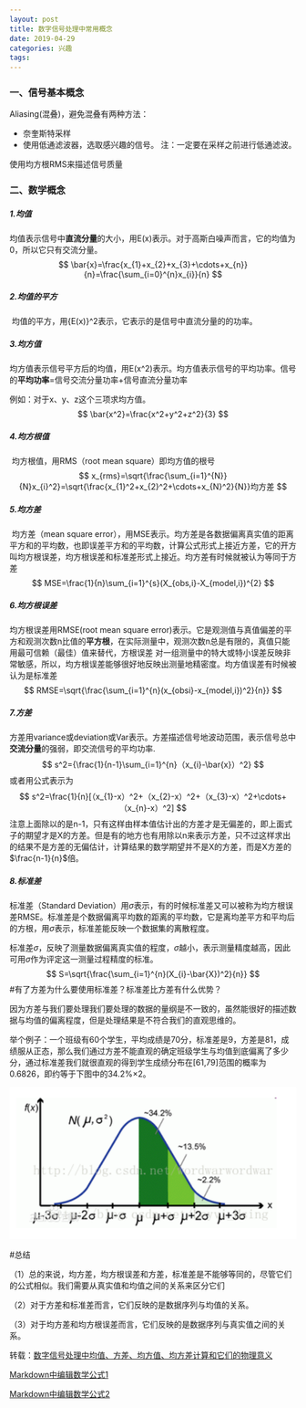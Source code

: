 ```yaml
---
layout: post
title: 数字信号处理中常用概念
date: 2019-04-29 
categories: 兴趣
tags: 
---
```


### 一、信号基本概念

Aliasing(混叠)，避免混叠有两种方法：

- 奈奎斯特采样
- 使用低通滤波器，选取感兴趣的信号。 注：一定要在采样之前进行低通滤波。

使用均方根RMS来描述信号质量

### 二、数学概念

##### 1.均值

​	均值表示信号中**直流分量**的大小，用E(x)表示。对于高斯白噪声而言，它的均值为0，所以它只有交流分量。
$$
\bar{x}=\frac{x_{1}+x_{2}+x_{3}+\cdots+x_{n}}{n}=\frac{\sum_{i=0}^{n}x_{i}}{n}
$$


##### 2.均值的平方

​	均值的平方，用{E(x)}^2表示，它表示的是信号中直流分量的的功率。

##### 3.均方值

​	均方值表示信号平方后的均值，用E(x^2)表示。均方值表示信号的平均功率。信号的**平均功率**=信号交流分量功率+信号直流分量功率

例如：对于x、y、z这个三项求均方值。 
$$
 \bar{x^2}=\frac{x^2+y^2+z^2}{3} 
$$

##### 4.均方根值

​	均方根值，用RMS（root mean square）即均方值的根号 
$$
x_{rms}=\sqrt{\frac{\sum_{i=1}^{N}}{N}x_{i}^2}=\sqrt{\frac{x_{1}^2+x_{2}^2+\cdots+x_{N}^2}{N}}均方差
$$

##### 5.均方差

​	均方差（mean square error），用MSE表示。均方差是各数据偏离真实值的距离平方和的平均数，也即误差平方和的平均数，计算公式形式上接近方差，它的开方叫均方根误差，均方根误差和标准差形式上接近。均方差有时候就被认为等同于方差
$$
MSE=\frac{1}{n}\sum_{i=1}^{s}(X_{obs,i}-X_{model,i})^{2}
$$
##### 6.均方根误差

均方根误差用RMSE(root mean square error)表示。它是观测值与真值偏差的平方和观测次数n比值的**平方根**，在实际测量中，观测次数n总是有限的，真值只能用最可信赖（最佳）值来替代，方根误差 对一组测量中的特大或特小误差反映非常敏感，所以，均方根误差能够很好地反映出测量地精密度。均方值误差有时候被认为是标准差
$$
RMSE=\sqrt{\frac{\sum_{i=1}^{n}(x_{obsi}-x_{model,i})^2}{n}}
$$

##### 7.方差

 方差用variance或deviation或Var表示。方差描述信号地波动范围，表示信号总中**交流分量**的强弱，即交流信号的平均功率.
$$
s^2={\frac{1}{n-1}\sum_{i=1}^{n}（x_{i}-\bar{x}）^2}
$$
或者用公式表示为
$$
s^2=\frac{1}{n}[（x_{1}-x）^2+（x_{2}-x）^2+（x_{3}-x）^2+\cdots+（x_{n}-x）^2]
$$
注意上面除以的是n-1，只有这样由样本值估计出的方差才是无偏差的，即上面式子的期望才是X的方差。但是有的地方也有用除以n来表示方差，只不过这样求出的结果不是方差的无偏估计，计算结果的数学期望并不是X的方差，而是X方差的$\frac{n-1}{n}$倍。

##### 8.标准差

标准差（Standard Deviation）用$\sigma$表示，有的时候标准差又可以被称为均方根误差RMSE。标准差是个数据偏离平均数的距离的平均数，它是离均差平方和平均后的方根，用$\sigma$表示，标准差能反映一个数据集的离散程度。

标准差$\sigma$，反映了测量数据偏离真实值的程度，$\sigma$越小，表示测量精度越高，因此可用$\sigma$作为评定这一测量过程精度的标准。
$$
S=\sqrt{\frac{\sum_{i=1}^{n}(X_{i}-\bar{X})^2}{n}}
$$
\#有了方差为什么要使用标准差？标准差比方差有什么优势？

因为方差与我们要处理我们要处理的数据的量纲是不一致的，虽然能很好的描述数据与均值的偏离程度，但是处理结果是不符合我们的直观思维的。

举个例子：一个班级有60个学生，平均成绩是70分，标准差是9，方差是81，成绩服从正态，那么我们通过方差不能直观的确定班级学生与均值到底偏离了多少分，通过标准差我们就很直观的得到学生成绩分布在[61,79]范围的概率为0.6826，即约等于下图中的34.2%$\times$2。

![](https://raw.githubusercontent.com/heylypp/photo/master/20190808220113.png?token=AEBMCVQCUEYQZKOBL673YP25JQVWW)

#总结

（1）总的来说，均方差，均方根误差和方差，标准差是不能够等同的，尽管它们的公式相似。我们需要从真实值和均值之间的关系来区分它们

（2）对于方差和标准差而言，它们反映的是数据序列与均值的关系。

（3）对于均方差和均方根误差而言，它们反映的是数据序列与真实值之间的关系。



转载：[数字信号处理中均值、方差、均方值、均方差计算和它们的物理意义](<https://blog.csdn.net/wordwarwordwar/article/details/63251674>)

[Markdown中编辑数学公式1](<https://blog.csdn.net/u014630987/article/details/70156489>)

[Markdown中编辑数学公式2](<https://blog.csdn.net/zdk930519/article/details/54137476>)